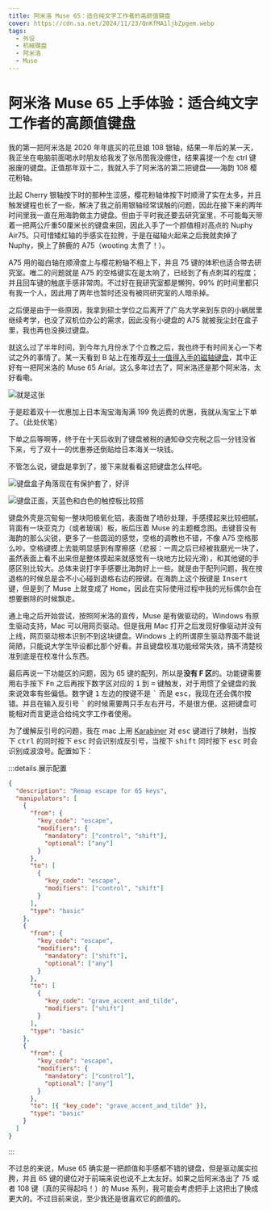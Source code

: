 ```yaml
---
title: 阿米洛 Muse 65：适合纯文字工作者的高颜值键盘
cover: https://cdn.sa.net/2024/11/23/QnKfMA1ljbZpgem.webp
tags:
  - 外设
  - 机械键盘
  - 阿米洛
  - Muse
---
```


# 阿米洛 Muse 65 上手体验：适合纯文字工作者的高颜值键盘

我的第一把阿米洛是 2020 年年底买的花旦娘 108 银轴，结果一年后的某一天，我正坐在电脑前面喝水时朋友给我发了张吊图我没绷住，结果喜提一个左 ctrl 键报废的键盘。正值那年双十二，我就入手了阿米洛的第二把键盘——海韵 108 樱花粉轴。

比起 Cherry 银轴按下时的那种生涩感，樱花粉轴体按下时顺滑了实在太多，并且触发键程也长了一些，解决了我之前用银轴经常误触的问题，因此在接下来的两年时间里我一直在用海韵做主力键盘。但由于平时我还要去研究室里，不可能每天带着一把两公斤重50厘米长的键盘来回，因此入手了一个颜值相对高点的 Nuphy Air75。只可惜矮红轴的手感实在拉胯，于是在磁轴火起来之后我就卖掉了 Nuphy，换上了醉鹿的 A75（wooting 太贵了！）。

A75 用的磁白轴在顺滑度上与樱花粉轴不相上下，并且 75 键的体积也适合带去研究室。唯二的问题就是 A75 的空格键实在是太响了，已经到了有点刺耳的程度；并且回车键的触底手感非常肉。不过好在我研究室都是懒狗，99% 的时间里都只有我一个人，因此用了两年也暂时还没有被同研究室的人暗杀掉。

之后便是由于一些原因，我拿到硕士学位之后离开了广岛大学来到东京的小蜗居里继续考学，也没了双机位办公的需求，因此没有小键盘的 A75 就被我尘封在盒子里，我也再也没换过键盘。

就这么过了半年时间，到今年九月份水了个立教之后，我也终于有时间关心一下考试之外的事情了。某一天看到 B 站上在推荐[双十一值得入手的磁轴键盘](https://www.bilibili.com/video/BV1BfyJYgEH9/)，其中正好有一把阿米洛的 Muse 65 Arial。这么多年过去了，阿米洛还是那个阿米洛，太好看嘞。

![就是这张](https://cdn.sa.net/2024/11/23/bHmPl3485dMgJGD.webp)

于是趁着双十一优惠加上日本淘宝海淘满 199 免运费的优惠，我就从淘宝上下单了。（此处伏笔）

下单之后等啊等，终于在十天后收到了键盘被税的通知😅交完税之后一分钱没省下来，亏了双十一的优惠券还倒贴给日本海关一块钱。

不管怎么说，键盘是拿到了，接下来就看看这把键盘怎么样吧。

![键盘盒子角落现在有保护套了，好评](https://cdn.sa.net/2024/11/23/BlPzTGyah1uURIs.webp)

![键盘正面，天蓝色和白色的触控板比较搭](https://cdn.sa.net/2024/11/23/QnKfMA1ljbZpgem.webp)

键盘外壳是沉甸甸一整块阳极氧化铝，表面做了喷砂处理，手感摸起来比较细腻。背面有一块亚克力（或者玻璃）板，板后压着 Muse 的主题概念图。击键音没有海韵的那么尖锐，更多了一些圆润的感觉，空格的调教也不错，不像 A75 空格那么吵。空格键摸上去能明显感到有摩擦感（悲报：一周之后已经被我磨光一块了，虽然表面上看不出来但是整体摸起来就感觉有一块地方比较光滑），和其他键的手感区别比较大。总体来说打字手感要比海韵好上一些。就是由于配列问题，我在按退格的时候总是会不小心碰到退格右边的按键。在海韵上这个按键是 <kbd>Insert</kbd> 键，但是到了 Muse 上就变成了 <kbd>Home</kbd>，因此在实际使用过程中我的光标偶尔会在想要删除的时候飘走。

通上电之后开始尝试，按照阿米洛的宣传，Muse 是有做驱动的，Windows 有原生驱动支持，Mac 可以用网页驱动。但是我用 Mac 打开之后发现好像驱动并没有上线，网页驱动根本识别不到这块键盘。Windows 上的所谓原生驱动界面不能说简陋，只能说大学生毕设都比那个好看。并且键盘校准功能经常失效，搞不清楚校准到底是在校准什么东西。

最后再说一下功能区的问题，因为 65 键的配列，所以是**没有 F 区**的。功能键需要用右手按下 <kbd>Fn</kbd> 之后再按下数字区对应的 <kbd>1</kbd> 到 <kbd>=</kbd> 键触发，对于用惯了全键盘的我来说效率有些偏低。数字键 <kbd>1</kbd> 左边的按键不是 <kbd>\`</kbd> 而是 <kbd>esc</kbd>，我现在还会偶尔按错。并且在输入反引号 <kbd>\`</kbd> 的时候需要两只手左右开弓，不是很方便。这把键盘可能相对而言更适合给纯文字工作者使用。

为了缓解反引号的问题，我在 mac 上用 [Karabiner](https://karabiner-elements.pqrs.org/) 对 <kbd>esc</kbd> 键进行了映射，当按下 <kbd>ctrl</kbd> 的同时按下 <kbd>esc</kbd> 时会识别成反引号，当按下 <kbd>shift</kbd> 同时按下 <kbd>esc</kbd> 时会识别成波浪号。配置如下：

:::details 展示配置

```json
{
  "description": "Remap escape for 65 keys",
  "manipulators": [
    {
      "from": {
        "key_code": "escape",
        "modifiers": {
          "mandatory": ["control", "shift"],
          "optional": ["any"]
        }
      },
      "to": [
        {
          "key_code": "escape",
          "modifiers": ["control", "shift"]
        }
      ],
      "type": "basic"
    },
    {
      "from": {
        "key_code": "escape",
        "modifiers": {
          "mandatory": ["shift"],
          "optional": ["any"]
        }
      },
      "to": [
        {
          "key_code": "grave_accent_and_tilde",
          "modifiers": ["shift"]
        }
      ],
      "type": "basic"
    },
    {
      "from": {
        "key_code": "escape",
        "modifiers": {
          "mandatory": ["control"],
          "optional": ["any"]
        }
      },
      "to": [{ "key_code": "grave_accent_and_tilde" }],
      "type": "basic"
    }
  ]
}
```

:::

不过总的来说，Muse 65 确实是一把颜值和手感都不错的键盘，但是驱动属实拉胯，并且 65 键的键位对于前端来说也说不上太友好。如果之后阿米洛出了 75 或者 108 键（真的买得起吗！）的 Muse 系列，我可能会考虑把手上这把出了换成更大的。不过目前来说，至少我还是很喜欢它的颜值的。
